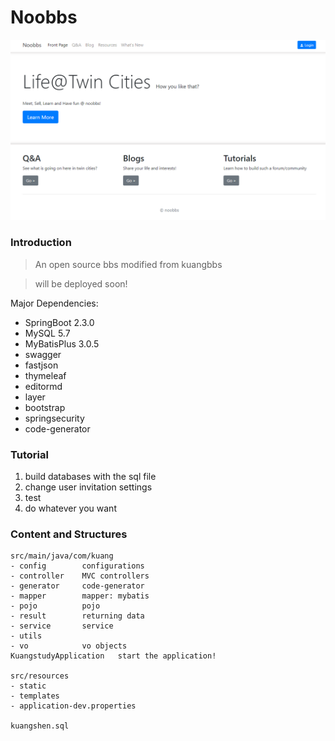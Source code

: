 # Noobbs

![image-20200731093732474](upload/image_20200905174455.png)

### Introduction

> An open source bbs modified from kuangbbs

> will be deployed soon!

Major Dependencies:
- SpringBoot 2.3.0
- MySQL 5.7
- MyBatisPlus 3.0.5
- swagger
- fastjson
- thymeleaf
- editormd
- layer
- bootstrap
- springsecurity
- code-generator

### Tutorial

1.  build databases with the sql file
2.  change user invitation settings
3.  test
4.  do whatever you want

### Content and Structures
```shell script
src/main/java/com/kuang
- config        configurations
- controller    MVC controllers
- generator     code-generator
- mapper        mapper: mybatis
- pojo          pojo
- result        returning data
- service       service
- utils         
- vo            vo objects
KuangstudyApplication   start the application!

src/resources
- static        
- templates     
- application-dev.properties   

kuangshen.sql   
```
